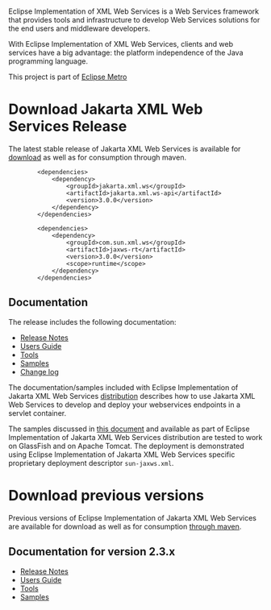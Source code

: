 <br/>


Eclipse Implementation of XML Web Services is a Web Services framework that provides tools
and infrastructure to develop Web Services solutions for the end users and middleware developers.

With Eclipse Implementation of XML Web Services, clients and web services have
a big advantage: the platform independence of the Java programming language.

This project is part of [Eclipse Metro](https://projects.eclipse.org/projects/ee4j.metro)

# <a name="Download_Jakarta_XMLS_Release"></a>Download Jakarta XML Web Services Release

The latest stable release of Jakarta XML Web Services is available for
[download](https://repo1.maven.org/maven2/com/sun/xml/ws/jaxws-ri/3.0.0/jaxws-ri-3.0.0.zip)
as well as for consumption through maven.
```
        <dependencies>
            <dependency>
                <groupId>jakarta.xml.ws</groupId>
                <artifactId>jakarta.xml.ws-api</artifactId>
                <version>3.0.0</version>
            </dependency>
        </dependencies>

        <dependencies>
            <dependency>
                <groupId>com.sun.xml.ws</groupId>
                <artifactId>jaxws-rt</artifactId>
                <version>3.0.0</version>
                <scope>runtime</scope>
            </dependency>
        </dependencies>
```

## Documentation
The release includes the following documentation:
- [Release Notes](3.0.0/docs/ch02.html)
- [Users Guide](3.0.0/docs/ch03.html)
- [Tools](3.0.0/docs/ch04.html)
- [Samples](3.0.0/docs/ch07.html)
- [Change log](https://github.com/eclipse-ee4j/metro-jax-ws/releases/tag/3.0.0-M5)

The documentation/samples included with Eclipse Implementation of Jakarta XML Web Services
[distribution](https://repo1.maven.org/maven2/com/sun/xml/ws/jaxws-ri/3.0.0/jaxws-ri-3.0.0.zip)
describes how to use Jakarta XML Web Services to develop
and deploy your webservices endpoints in a servlet container.

The samples discussed in [this document](3.0.0/docs/ch07.html) and available as part
of Eclipse Implementation of Jakarta XML Web Services distribution are tested to work
on GlassFish and on Apache Tomcat. The deployment is demonstrated using
Eclipse Implementation of Jakarta XML Web Services specific proprietary deployment
descriptor `sun-jaxws.xml`. 


# <a name="Download_Archive"></a>Download previous versions

Previous versions of Eclipse Implementation of Jakarta XML Web Services are available for download
as well as for consumption [through maven](https://repo1.maven.org/maven2/com/sun/xml/ws/jaxws-ri/).

## Documentation for version 2.3.x
- [Release Notes](2.3.3/docs/ch02.html)
- [Users Guide](2.3.3/docs/ch03.html)
- [Tools](2.3.3/docs/ch04.html)
- [Samples](2.3.3/docs/ch07.html)
